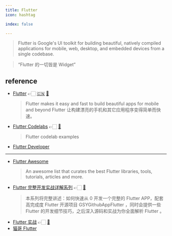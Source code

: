 ```yaml
---
title: Flutter
icon: hashtag

index: false

---
```


<!-- more -->

> Flutter is Google's UI toolkit for building beautiful, natively compiled applications for mobile, web, desktop, and embedded devices from a single codebase.

> “Flutter 的一切皆是 Widget”

## reference

- [Flutter](https://flutter.dev) 👉🏻 [🇨🇳](https://flutter.cn) [🐙](https://github.com/flutter/flutter) 
    > Flutter makes it easy and fast to build beautiful apps for mobile and beyond
      Flutter 让构建漂亮的手机和其它应用程序变得简单而快速。
- [Flutter Codelabs](https://codelabs.developers.google.com/?product=flutter) 👉🏻 [🐙](https://github.com/flutter/codelabs)
    > Flutter codelab examples
- [Flutter Developer](https://roadmap.sh/flutter)

------

- [Flutter Awesome](https://github.com/Solido/awesome-flutter)
    > An awesome list that curates the best Flutter libraries, tools, tutorials, articles and more.
- [Flutter 完整开发实战详解系列](https://guoshuyu.cn/home/wx) 👉🏻 [🐙](https://github.com/CarGuo/gsy_flutter_book)
    > 本系列将完整讲述：如何快速从 0 开发一个完整的 Flutter APP，配套高完成度 Flutter 开源项目 GSYGithubAppFlutter ，同时会提供一些 Flutter 的开发细节技巧，之后深入源码和实战为你全面解析 Flutter 。
- [Flutter 实战](https://book.flutterchina.club) 👉🏻 [🐙](https://github.com/flutterchina/flutter_in_action_2nd)
- [猫哥 Flutter](https://wiki.ducafecat.tech)


